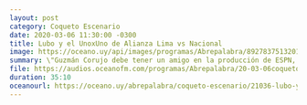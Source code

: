 ```yaml
---
layout: post
category: Coqueto Escenario
date: 2020-03-06 11:30:00 -0300
title: Lubo y el UnoxUno de Alianza Lima vs Nacional
image: https://oceano.uy/api/images/programas/Abrepalabra/8927837513201450448379584733135336937357312n.jpg
summary: \"Guzmán Corujo debe tener un amigo en la producción de ESPN, porque lo nombraron como mejor jugador pese a que no hizo nada bien\".
file: https://audios.oceanofm.com/programas/Abrepalabra/20-03-06coqueto.mp3
duration: 35:10
oceanourl: https://oceano.uy/abrepalabra/coqueto-escenario/21036-lubo-y-el-unoxuno-de-alianza-lima-vs-nacional
---
```

